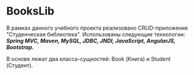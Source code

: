 # BooksLib

В рамках данного учебного проекта реализовано CRUD-приложение "Студенческая библиотека". Использованы следующие технологии: ***Spring MVC, 
Maven, MySQL, JDBC, JNDI, JavaScript, AngularJS, Bootstrap.*** 

В основе лежат два класса-сущностей: Book (Книга) и Student (Студент). 


